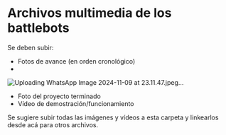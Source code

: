 # Archivos multimedia de los battlebots

Se deben subir:
- Fotos de avance (en orden cronológico)
- 
![Uploading WhatsApp Image 2024-11-09 at 23.11.47.jpeg…]()

- Foto del proyecto terminado
- Vídeo de demostración/funcionamiento

Se sugiere subir todas las imágenes y vídeos a esta carpeta y linkearlos desde acá para otros archivos. 

